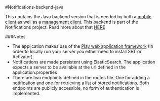 #Notifications-backend-java

This contains the Java backend version that is needed by both a [mobile client](https://github.com/jaccohuysmans/notifications-android) as well as a [management client](https://github.com/jaccohuysmans/notifications-management).
This backend is part of the Notifications project. Read more about that [HERE](https://github.com/jaccohuysmans/notifications--main/blob/master/README.md)


###Notes
- The application makes use of the [Play web application framework](https://www.playframework.com/) (In order to locally run your server you either need to install SBT or Activator).
- Notifications are made persistent using ElasticSearch. The application expects a server to be available at the url defined in the application.properties
- There are two endpoints defined in the routes file. One for adding a notification and one for retrieving a list of stored notifications. Both endpoints are publicly accessible, no form of authentication is implemented.


